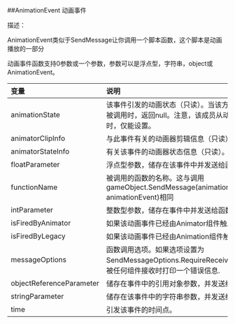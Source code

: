 ##AnimationEvent 动画事件

描述：

AnimationEvent类似于SendMessage让你调用一个脚本函数，这个脚本是动画播放的一部分

动画事件函数支持0参数或一个参数，参数可以是浮点型，字符串，object或AnimationEvent。


|变量|说明|
|:--|:--|
|animationState|该事件引发的动画状态（只读）。当该方法在动画事件回调之外被调用时，返回null。注意，该成员从动画组件（旧版）调用时，仅能设置。|
|animatorClipInfo|与此事件有关的动画器剪辑信息（只读）。|
|animatorStateInfo|有关该事件的动画器状态信息（只读）。|
|floatParameter|浮点型参数，储存在该事件中并发送给函数。|
|functionName|被调用的函数的名称。这与调用gameObject.SendMessage(animationEvent.functionName, animationEvent)相同|
|intParameter|整数型参数，储存在事件中并发送给函数。|
|isFiredByAnimator|如果该动画事件已经由Animator组件触发，返回true。|
|isFiredByLegacy|如果该动画事件已经由Animation组件触发，返回true。|
|messageOptions|函数调用选项。如果选项设置为 SendMessageOptions.RequireReceiver (默认),当消息没有被任何组件接收时打印一个错误信息.|
|objectReferenceParameter|储存在事件中的引用对象参数，并发送给函数。|
|stringParameter|储存在该事件中的字符串参数，并发送给函数。|
|time|引发该事件的时间点。|